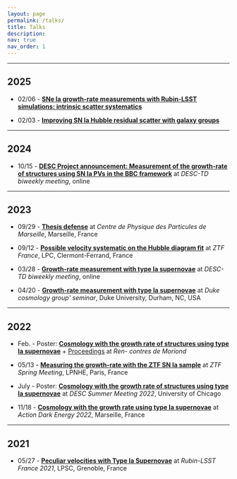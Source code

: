```yaml
---
layout: page
permalink: /talks/
title: Talks
description:
nav: true
nav_order: 1
---
```


<!-- talks/talks.md -->
---
## 2025
- 02/06 - [**SNe Ia growth-rate measurements with Rubin-LSST simulations: intrinsic scatter systematics**](cosmicflows-2025-02-06/index.html)

- 02/03 - [**Improving SN Ia Hubble residual scatter with galaxy groups**](cosmicflows-2025-02-03/CF2025_GalGrpSN_250203.pdf)

---
## 2024

- 10/15 - [**DESC Project announcement: Measurement of the growth-rate of structures using
SN Ia PVs in the BBC framework**](desctd-2024-10-15/DESC_PV_BBC_project.pdf) at _DESC-TD biweekly meeting_, online

---

## 2023

- 09/29 - [**Thesis defense**](PhD/index.html) at _Centre de Physique des Particules de Marseille_, Marseille, France

- 09/12 - [**Possible velocity systematic on the Hubble diagram fit**](https://indico.in2p3.fr/event/30615/contributions/128392/attachments/79574/116616/Possible%20impacts%20of%20velocities%20on%20the%20fit%20of%20the%20HD.pdf) at _ZTF France_, LPC, Clermont-Ferrand, France

- 03/28 - [**Growth-rate measurement with type Ia supernovae**](desctd-2023-03-28/index.html) at _DESC-TD biweekly meeting_, online

- 04/20 - [**Growth-rate measurement with type Ia supernovae**](duke-2023-04-20/index.html) at _Duke cosmology group' seminar_, Duke University, Durham, NC, USA

---

## 2022

- Feb. - Poster: [**Cosmology with the growth rate of structures using type Ia supernovae**](Poster_Moriond_Chicago.pdf) + [Proceedings](https://moriond.in2p3.fr/download/proceedings_cosmology_2022.pdf) at _Ren-
contres de Moriond_ 

- 05/13 - [**Measuring the growth-rate with the ZTF SN Ia sample**](https://indico.in2p3.fr/event/26793/contributions/110110/attachments/70411/99926/f%CF%838%20with%20SN%20Ia%20-%20ZTF%20Paris%20-%20PhD%20talks.pdf) at _ZTF Spring Meeting_, LPNHE, Paris, France

- July - Poster: [**Cosmology with the growth rate of structures using type Ia supernovae**](Poster_Moriond_Chicago.pdf) at _DESC
Summer Meeting 2022_, University of Chicago

- 11/18 - [**Cosmology with the growth rate using type Ia supernovae**](https://indico.in2p3.fr/event/27399/contributions/116473/attachments/74014/106473/ADE_2022_bc.pdf) at _Action Dark Energy 2022_, Marseille, France


---

## 2021

- 05/27 - [**Peculiar velocities with Type Ia Supernovae**](https://indico.in2p3.fr/event/23494/contributions/95032/attachments/64400/89320/Pre%CC%81sentation_lsst_france_final.pdf) at _Rubin-LSST France 2021_, LPSC, Grenoble, France
